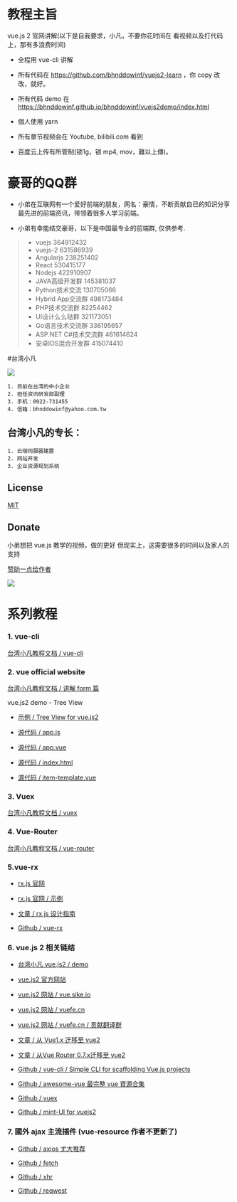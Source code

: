 # 教程主旨

vue.js 2 官网讲解(以下是自我要求，小凡，不要你花时间在 看视频以及打代码上，那有多浪费时间)

- 全程用 vue-cli 讲解

- 所有代码在 https://github.com/bhnddowinf/vuejs2-learn ，你 copy 改改，就好。

- 所有代码 demo 在 https://bhnddowinf.github.io/bhnddowinf/vuejs2demo/index.html

- 個人使用 yarn

- 所有章节视频会在 Youtube, bilibili.com 看到

- 百度云上传有所管制(锁1g，锁 mp4, mov，難以上傳)。

# 豪哥的QQ群

- 小弟在互联网有一个爱好前端的朋友，网名：豪情，不断贡献自已的知识分享最先进的前端资讯，带领着很多人学习前端。

- 小弟有幸能结交豪哥，以下是中国最专业的前端群, 仅供参考.

> * vuejs   364912432
> * vuejs-2 631586939
> * Angularjs 238251402
> * React 530415177
> * Nodejs 422910907
> * JAVA高级开发群 145381037
> * Python技术交流 130705066
> * Hybrid App交流群 498173484
> * PHP技术交流群 82254462
> * UI设计么么哒群 321173051
> * Go语言技术交流群 336195657
> * ASP.NET C#技术交流群 461614624
> * 安卓IOS混合开发群 415074410




#台湾小凡

![](https://github.com/bhnddowinf/vuejs2-learn/blob/master/me.jpeg?raw=true)

    1. 目前在台湾的中小企业
    2. 担任资讯研发部副理
    3. 手机：0922-731455
    4. 信箱：bhnddowinf@yahoo.com.tw

## 台湾小凡的专长：

    1. 云端伺服器建置
    2. 网站开发
    3. 企业资源规划系统


## License

  [MIT](http://opensource.org/licenses/MIT)

## Donate

  小弟想把 vue.js 教学的视频，做的更好
  但现实上，这需要很多的时间以及家人的支持

 [赞助一点给作者](https://www.paypal.com/cgi-bin/webscr?cmd=_s-xclick&hosted_button_id=77E3EEHBD3N5C)

  ![](https://github.com/bhnddowinf/vuejs-learn/blob/master/03/wechat_qrcode.png)



# 系列教程

### 1. vue-cli

[台湾小凡教程文档 / vue-cli](https://github.com/bhnddowinf/vuejs2-learn/blob/master/learn-vue-cli/vue-cli.md)

### 2. vue official website

[台湾小凡教程文档 / 讲解 form 篇](https://github.com/bhnddowinf/vuejs2-learn/blob/master/learn-vue-official-website/vuejs2-form.md)

vue.js2 demo - Tree View

- [示例 / Tree View for vue.js2](https://bhnddowinf.github.io/bhnddowinf/vuejs2demo/treeview.html)

- [源代码 / app.js](https://github.com/bhnddowinf/vuejs2-learn/blob/master/my-project/src/vuejs2-demo/treeview/app.js)

- [源代码 / app.vue](https://github.com/bhnddowinf/vuejs2-learn/blob/master/my-project/src/vuejs2-demo/treeview/app.vue)

- [源代码 / index.html](https://github.com/bhnddowinf/vuejs2-learn/blob/master/my-project/src/vuejs2-demo/treeview/index.html)

- [源代码 / item-template.vue](https://github.com/bhnddowinf/vuejs2-learn/blob/master/my-project/src/vuejs2-demo/treeview/)



### 3. Vuex

[台湾小凡教程文档 / vuex ](https://github.com/bhnddowinf/vuejs2-learn/blob/master/learn-vuex/vuex-learn.md)


### 4. Vue-Router

[ 台湾小凡教程文档 / vue-router ](https://github.com/bhnddowinf/vuejs2-learn/blob/master/learn-vue-router/vue-router-learn.md)

### 5.vue-rx

- [rx.js 官网](https://github.com/Reactive-Extensions/RxJS)

- [rx.js 官网 / 示例](https://github.com/Reactive-Extensions/RxJS/tree/master/examples)

- [文章 / rx.js 设计指南](https://github.com/Reactive-Extensions/RxJS/tree/master/doc/designguidelines)

- [Github / vue-rx](https://github.com/vuejs/vue-rx)

### 6. vue.js 2 相关链结

- [台湾小凡 vue.js2 / demo](https://bhnddowinf.github.io/bhnddowinf/vuejs2demo/index.html) 

- [vue.js2 官方网站](http://vuejs.org)

- [vue.js2 网站 / vue.sike.io](http://vue.sike.io) 

- [vue.js2 网站 / vuefe.cn](http://vuefe.cn) 

- [vue.js2 网站 / vuefe.cn / 贡献翻译群](http://vuefe.cn/about/) 

- [文章 / 从 Vue1.x 迁移至 vue2](http://vuefe.cn/guide/migration.html) 

- [文章 / 从Vue Router 0.7.x迁移至 vue2](http://vuefe.cn/guide/migration-vue-router.html)

- [Github / vue-cli / Simple CLI for scaffolding Vue.js projects](https://github.com/vuejs/vue-cli) 

- [Github / awesome-vue 最完整 vue 資源合集](https://github.com/vuejs/awesome-vue) 

- [Github / vuex](http://vuex.vuejs.org/en/index.html) 

- [Github / mint-UI for vuejs2](http://mint-ui.github.io/docs/#!/zh-cn2) 

### 7. 國外 ajax 主流插件 (vue-resource 作者不更新了)

- [Github / axios 尤大推荐](https://github.com/mzabriskie/axios)

- [Github / fetch ](https://github.com/github/fetch)

- [Github / xhr](https://github.com/naugtur/xhr)

- [Github / reqwest](https://github.com/ded/reqwest)

